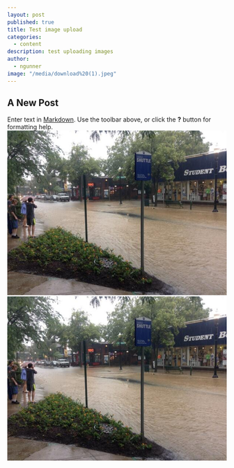 ```yaml
---
layout: post
published: true
title: Test image upload
categories: 
  - content
description: test uploading images
author: 
  - ngunner
image: "/media/download%20(1).jpeg"
---
```


## A New Post

Enter text in [Markdown](http://daringfireball.net/projects/markdown/). Use the toolbar above, or click the **?** button for formatting help.
![](/media/download%20(1).jpeg)![](/media/download%20(1).jpeg)